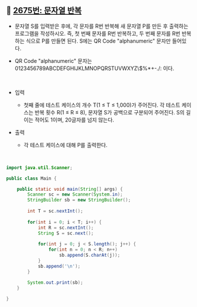 ## 📌 [2675번: 문자열 반복](https://www.acmicpc.net/problem/2675)

* 문자열 S를 입력받은 후에, 각 문자를 R번 반복해 새 문자열 P를 만든 후 출력하는 프로그램을 작성하시오. 즉, 첫 번째 문자를 R번 반복하고, 두 번째 문자를 R번 반복하는 식으로 P를 만들면 된다. S에는 QR Code "alphanumeric" 문자만 들어있다.

* QR Code "alphanumeric" 문자는 0123456789ABCDEFGHIJKLMNOPQRSTUVWXYZ\\$%\*+-./: 이다.

<br>

* 입력
	- 첫째 줄에 테스트 케이스의 개수 T(1 ≤ T ≤ 1,000)가 주어진다. 각 테스트 케이스는 반복 횟수 R(1 ≤ R ≤ 8), 문자열 S가 공백으로 구분되어 주어진다. S의 길이는 적어도 1이며, 20글자를 넘지 않는다. 
	
* 출력
	- 각 테스트 케이스에 대해 P를 출력한다.
	
<br>

```java
import java.util.Scanner;

public class Main {

	public static void main(String[] args) {
		Scanner sc = new Scanner(System.in);
		StringBuilder sb = new StringBuilder();
		
		int T = sc.nextInt();
		
		for(int i = 0; i < T; i++) {
			int R = sc.nextInt();
			String S = sc.next();
			
			for(int j = 0; j < S.length(); j++) {
				for(int n = 0; n < R; n++)
					sb.append(S.charAt(j));
			}
			sb.append('\n');
		}
		
		System.out.print(sb);
	}

}
```